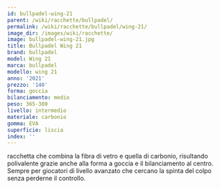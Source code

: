 ```yaml
---
id: bullpadel-wing-21
parent: /wiki/racchette/bullpadel/
permalink: /wiki/racchette/bullpadel/wing-21/
image_dir: /images/wiki/racchette/
image: bullpadel-wing-21.jpg
title: Bullpadel Wing 21
brand: bullpadel
model: Wing 21
marca: bullpadel
modello: wing 21
anno: '2021'
prezzo: '140'
forma: goccia
bilanciamento: medio
peso: 365-380
livello: intermedio
materiale: carbonio
gomma: EVA
superficie: liscia
index: ''
---
```

racchetta che combina la fibra di vetro e quella di carbonio, risultando polivalente grazie anche alla forma a goccia e il bilanciamento al centro. Sempre per giocatori di livello avanzato che cercano la spinta del colpo senza perderne il controllo.